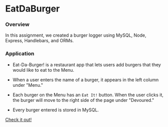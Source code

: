 # EatDaBurger

### Overview

In this assignment, we created a burger logger using MySQL, Node, Express, Handlebars, and ORMs.

### Application

* Eat-Da-Burger! is a restaurant app that lets users add burgers that they would like to eat to the Menu.

* When a user enters the name of a burger, it appears in the left column under "Menu."

* Each burger on the Menu has an `Eat It!` button. When the user clicks it, the burger will move to the right side of the page under "Devoured."

* Every burger entered is stored in MySQL.

[Check it out!](https://agile-beach-77295.herokuapp.com/)


